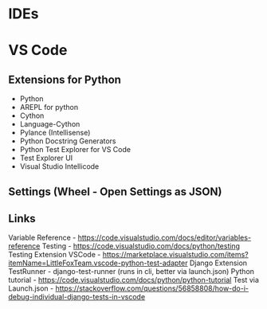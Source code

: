 IDEs
========

# VS Code


## Extensions for Python
* Python
* AREPL for python
* Cython
* Language-Cython
* Pylance (Intellisense)
* Python Docstring Generators
* Python Test Explorer for VS Code
* Test Explorer UI
* Visual Studio Intellicode

## Settings (Wheel - Open Settings as JSON)


## Links
Variable Reference - https://code.visualstudio.com/docs/editor/variables-reference
Testing - https://code.visualstudio.com/docs/python/testing
Testing Extension VSCode - https://marketplace.visualstudio.com/items?itemName=LittleFoxTeam.vscode-python-test-adapter
Django Extension TestRunner - django-test-runner (runs in cli, better via launch.json)
Python tutorial - https://code.visualstudio.com/docs/python/python-tutorial
Test via Launch.json - https://stackoverflow.com/questions/56858808/how-do-i-debug-individual-django-tests-in-vscode